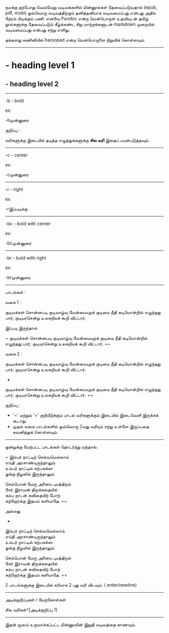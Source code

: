 நமக்கு தற்போது வெவ்வேறு வடிவங்களில் மின்னூல்கள் தேவைப்படுவதால் (epub, pdf, mobi)  ஒவ்வொரு வடிவத்திற்கும் தனித்தனியாக வடிவமைப்பது என்பது அதிக நேரம் பிடிக்கும் பணி. எனவே Pandoc என்ற மென்பொருள் உதவியுடன் தமிழ் நூல்களுக்கு தேவைப்படும் கீழ்க்கண்ட சிறு மாற்றங்களுடன் markdown முறையில் வடிவமைப்பது என்பது சற்று எளிது. 


தங்களது கணினியில் haroopad என்ற மென்பொருளை நிறுவிக் கொள்ளவும். 



------------------------------------------

# 		-	heading level 1
##		-	heading level 2

-----------------------------------------

-b		-	bold

ex:

-bமுன்னுரை

குறிப்பு :

வரிகளுக்கு இடையில் தடித்த எழுத்துக்களுக்கு **சில வரி** இதைப் பயன்படுத்தவும். 

----------------------------------------

-c		-	center

ex:


-cமுன்னுரை

----------------------------------------

-r		-	right

ex:

-rஇப்படிக்கு

----------------------------------------
-bc		-	bold with center

ex:

-bcமுன்னுரை

--------------------------------------

-br		-	bold with right

ex:

-brமுன்னுரை

--------------------------------------

பாடல்கள் :

வகை 1 :

குடிமக்கள் சொன்னபடி குடிவாழ்வு
      மேன்மையுறக் குடிமை நீதி 
கடியொன்றில் எழுந்தது பார்; குடியரசென்று
      உலகறியக் கூறி விட்டார். 


இப்படி இருந்தால்


~
குடிமக்கள் சொன்னபடி குடிவாழ்வு
மேன்மையுறக் குடிமை நீதி 
கடியொன்றில் எழுந்தது பார்; குடியரசென்று
உலகறியக் கூறி விட்டார். 
~~


வகை 2 :

குடிமக்கள் சொன்னபடி குடிவாழ்வு
மேன்மையுறக் குடிமை நீதி 
கடியொன்றில் எழுந்தது பார்; குடியரசென்று
உலகறியக் கூறி விட்டார். 


+
குடிமக்கள் சொன்னபடி குடிவாழ்வு
மேன்மையுறக் குடிமை நீதி 
கடியொன்றில் எழுந்தது பார்; குடியரசென்று
உலகறியக் கூறி விட்டார். 
++



குறிப்பு ;

* '~'  மற்றும் '+' குறியீடுக்கும் பாடல் வரிகளுக்கும் இடையில் இடைவெளி இருக்கக் கூடாது. 
* முதல் வகை பாடல்களில் ஒவ்வொரு 2வது வரியும் சற்று உள்ளே இருப்பதை கவனித்துக் கொள்ளவும். 

-----------------------------------------

ஒன்றுக்கு மேற்பட்ட பாடல்கள் தொடர்ந்து வந்தால்.


~
இம்பர் நாட்டிற் செல்வமெல்லாம்    
    எய்தி அரசாண்டிருந்தாலும்  
உம்பர் நாட்டில் கற்பகக்கா  
    ஓங்கு நிழலில் இருந்தாலும் 

 
செம்பொன் மேரு அனைய புயத்திறல்  
    சேர் இராமன் திருக்கதையில்    
கம்ப நாடன் கவிதையிற் போற்  
    கற்றோர்க்கு இதயம் களியாதே.
~~


அல்லது


+
இம்பர் நாட்டிற் செல்வமெல்லாம்    
எய்தி அரசாண்டிருந்தாலும்  
உம்பர் நாட்டில் கற்பகக்கா  
ஓங்கு நிழலில் இருந்தாலும் 


செம்பொன் மேரு அனைய புயத்திறல்  
சேர் இராமன் திருக்கதையில்    
கம்ப நாடன் கவிதையிற் போற்  
கற்றோர்க்கு இதயம் களியாதே.
++



2 பாடல்களுக்கு இடையில் சரியாக 2  புது வரி விடவும். ( enter/newline)


-----------------------------------------

அடிக்குறிப்புகள் / மேற்கோள்கள்


சில வரிகள்^[அடிக்குறிப்பு 1]


-----------------------------------------


இதன் மூலம் உருவாக்கப்பட்ட மின்னூலின் இறுதி வடிவத்தை காணவும்.
